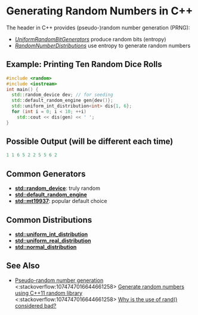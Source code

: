 # Generating Random Numbers in C++

The [<random>][1] header in C++ provides (pseudo-)random number generation (PRNG):
- *[UniformRandomBitGenerators][2]* produce random bits (entropy)
- *[RandomNumberDistributions][3]* use entropy to generate random numbers

[1]: https://en.cppreference.com/w/cpp/header/random
[2]: https://en.cppreference.com/w/cpp/named_req/UniformRandomBitGenerators
[3]: https://en.cppreference.com/w/cpp/named_req/RandomNumberDistribution

## Example: Printing Ten Random Dice Rolls
```cpp
#include <random>
#include <iostream>
int main() {
  std::random_device dev; // for seeding
  std::default_random_engine gen{dev()};
  std::uniform_int_distribution<int> dis{1, 6};
  for (int i = 0; i < 10; ++i)
    std::cout << dis(gen) << ' ';
}
```

## Possible Output (will be different each time)
```cpp
1 1 6 5 2 2 5 5 6 2
```

<!-- inline -->
## Common Generators
- **[std::random_device](https://en.cppreference.com/w/cpp/numeric/random/random_device)**: truly random
- **[std::default_random_engine](https://timsong-cpp.github.io/cppwp/n4868/rand.predef#lib:default_random_engine)**
- **[std::mt19937](https://timsong-cpp.github.io/cppwp/n4868/rand.predef#lib:mt19937)**: popular default choice

<!-- inline -->
## Common Distributions
- **[std::uniform_int_distribution](https://en.cppreference.com/w/cpp/numeric/random/uniform_int_distribution)**
- **[std::uniform_real_distribution](https://en.cppreference.com/w/cpp/numeric/random/uniform_real_distribution)**
- **[std::normal_distribution](https://en.cppreference.com/w/cpp/numeric/random/normal_distribution)**

## See Also
- [Pseudo-random number generation](https://en.cppreference.com/w/cpp/numeric/random)<br>
<:stackoverflow:1074747016644661258>
[Generate random numbers using C++11 random library](https://stackoverflow.com/q/19665818/5740428)<br>
<:stackoverflow:1074747016644661258>
[Why is the use of rand() considered bad?](https://stackoverflow.com/q/52869166/5740428)

